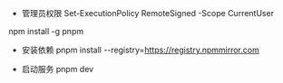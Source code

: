 

* 管理员权限
Set-ExecutionPolicy RemoteSigned -Scope CurrentUser

npm install -g pnpm


* 安装依赖
pnpm install --registry=https://registry.npmmirror.com

* 启动服务
pnpm dev





